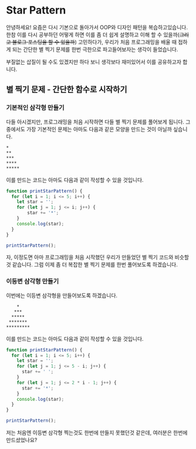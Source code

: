 # Star Pattern

안녕하세요! 요즘은 다시 기본으로 돌아가서 OOP와 디자인 패턴을 복습하고있습니다.
한참 이를 다시 공부하던 어떻게 하면 이를 좀 더 쉽게 설명하고 이해 할 수 있을까(~~그리고 블로그 포스팅을 할 수 있을까~~) 고민하다가, 우리가 처음 프로그래밍을 배울 때 접하게 되는 간단한 별 찍기 문제를 한번 극한으로 파고들어보자는 생각이 들었습니다.

부질없는 삽질이 될 수도 있겠지만 하다 보니 생각보다 재미있어서 이를 공유하고자 합니다.

## 별 찍기 문제 - 간단한 함수로 시작하기

### 기본적인 삼각형 만들기

다들 아시겠지만, 프로그래밍을 처음 시작하면 다들 별 찍기 문제를 풀어보게 됩니다. 그 중에서도 가장 기본적인 문제는 아마도 다음과 같은 모양을 만드는 것이 아닐까 싶습니다.

```
*
**
***
****
*****
```

이를 만드는 코드는 아마도 다음과 같이 작성할 수 있을 것입니다.

```js
function printStarPattern() {
  for (let i = 1; i <= 5; i++) {
    let star = '';
    for (let j = 1; j <= i; j++) {
        star += '*';
    }
    console.log(star);
  }
}

printStarPattern();
```

자, 이정도면 아마 프로그래밍을 처음 시작했던 우리가 만들었던 별 찍기 코드와 비슷할 것 같습니다. 그럼 이제 좀 더 복잡한 별 찍기 문제를 한번 풀어보도록 하겠습니다.

### 이등변 삼각형 만들기

이번에는 이등변 삼각형을 만들어보도록 하겠습니다.

```
    *    
   ***   
  *****  
 ******* 
*********
```

이를 만드는 코드는 아마도 다음과 같이 작성할 수 있을 것입니다.

```js
function printStarPattern() {
  for (let i = 1; i <= 5; i++) {
    let star = '';
    for (let j = 1; j <= 5 - i; j++) {
      star += ' ';
    }
    for (let j = 1; j <= 2 * i - 1; j++) {
      star += '*';
    }
    console.log(star);
  }
}

printStarPattern();
```

저는 처음엔 이등변 삼각형 찍는것도 한번에 만들지 못했던것 같은데, 여러분은 한번에 만드셨었나요?
